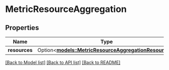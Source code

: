 # MetricResourceAggregation

## Properties

Name | Type | Description | Notes
------------ | ------------- | ------------- | -------------
**resources** | Option<[**models::MetricResourceAggregationResources**](MetricResourceAggregation_resources.md)> |  | [optional]

[[Back to Model list]](../README.md#documentation-for-models) [[Back to API list]](../README.md#documentation-for-api-endpoints) [[Back to README]](../README.md)


